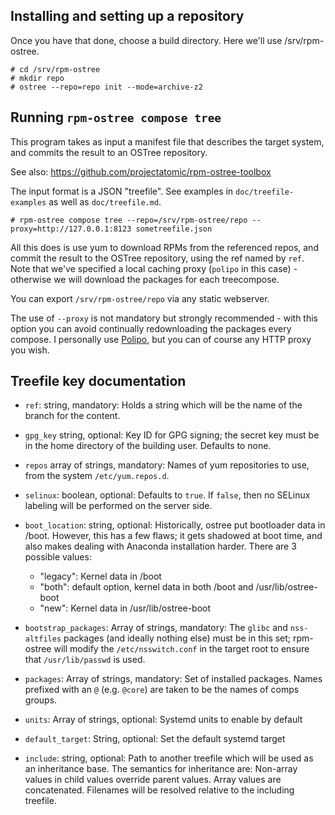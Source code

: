 ## Installing and setting up a repository

Once you have that done, choose a build directory.  Here we'll use
/srv/rpm-ostree.

	# cd /srv/rpm-ostree
	# mkdir repo
	# ostree --repo=repo init --mode=archive-z2

## Running `rpm-ostree compose tree`

This program takes as input a manifest file that describes the target
system, and commits the result to an OSTree repository.

See also: https://github.com/projectatomic/rpm-ostree-toolbox

The input format is a JSON "treefile".  See examples in
`doc/treefile-examples` as well as `doc/treefile.md`.

	# rpm-ostree compose tree --repo=/srv/rpm-ostree/repo --proxy=http://127.0.0.1:8123 sometreefile.json

All this does is use yum to download RPMs from the referenced repos,
and commit the result to the OSTree repository, using the ref named by
`ref`.  Note that we've specified a local caching proxy (`polipo` in
this case) - otherwise we will download the packages for each
treecompose.

You can export `/srv/rpm-ostree/repo` via any static webserver.

The use of `--proxy` is not mandatory but strongly recommended - with
this option you can avoid continually redownloading the packages every
compose.  I personally use
[Polipo](http://www.pps.univ-paris-diderot.fr/~jch/software/polipo/),
but you can of course any HTTP proxy you wish.

## Treefile key documentation

 * `ref`: string, mandatory: Holds a string which will be the name of
   the branch for the content.

 * `gpg_key` string, optional: Key ID for GPG signing; the secret key
   must be in the home directory of the building user.  Defaults to
   none.

 * `repos` array of strings, mandatory: Names of yum repositories to
   use, from the system `/etc/yum.repos.d`.

 * `selinux`: boolean, optional: Defaults to `true`.  If `false`, then
   no SELinux labeling will be performed on the server side.

 * `boot_location`: string, optional: Historically, ostree put bootloader data
    in /boot.  However, this has a few flaws; it gets shadowed at boot time,
    and also makes dealing with Anaconda installation harder.  There are 3
    possible values:
    * "legacy": Kernel data in /boot
    * "both": default option, kernel data in both /boot and /usr/lib/ostree-boot
    * "new": Kernel data in /usr/lib/ostree-boot

 * `bootstrap_packages`: Array of strings, mandatory: The `glibc` and
   `nss-altfiles` packages (and ideally nothing else) must be in this
   set; rpm-ostree will modify the `/etc/nsswitch.conf` in the target
   root to ensure that `/usr/lib/passwd` is used.

 * `packages`: Array of strings, mandatory: Set of installed packages.
   Names prefixed with an `@` (e.g. `@core`) are taken to be the names
   of comps groups.

 * `units`: Array of strings, optional: Systemd units to enable by default

 * `default_target`: String, optional: Set the default systemd target

 * `include`: string, optional: Path to another treefile which will be
   used as an inheritance base.  The semantics for inheritance are:
   Non-array values in child values override parent values.  Array
   values are concatenated.  Filenames will be resolved relative to
   the including treefile.

